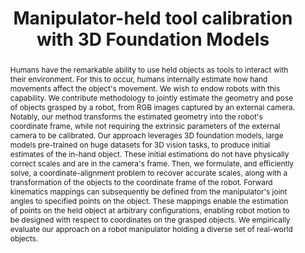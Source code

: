 ---
id:             2024-toolcal
title:          "Manipulator-held tool calibration with 3D Foundation Models"
authors:
    - WZhi
    - Haozhan Tang
    - Me
    - MJR
venue:          RA-L 2024, ICRA 2025
year:           "2024-10"
thumbnail:      assets/moreresearch/toolcal_ral/toolcal.png
links:
    paper:      https://arxiv.org/abs/2407.10331

layout: project
short_title: Manipulator-held tool calibration with 3D Foundation Models
abstract: "Humans have the remarkable ability to use held objects as tools to interact with their environment. For this to occur, humans internally estimate how hand movements affect the object's movement. We wish to endow robots with this capability. We contribute methodology to jointly estimate the geometry and pose of objects grasped by a robot, from RGB images captured by an external camera. Notably, our method transforms the estimated geometry into the robot's coordinate frame, while not requiring the extrinsic parameters of the external camera to be calibrated. Our approach leverages 3D foundation models, large models pre-trained on huge datasets for 3D vision tasks, to produce initial estimates of the in-hand object. These initial estimations do not have physically correct scales and are in the camera's frame. Then, we formulate, and efficiently solve, a coordinate-alignment problem to recover accurate scales, along with a transformation of the objects to the coordinate frame of the robot. Forward kinematics mappings can subsequently be defined from the manipulator's joint angles to specified points on the object. These mappings enable the estimation of points on the held object at arbitrary configurations, enabling robot motion to be designed with respect to coordinates on the grasped objects. We empirically evaluate our approach on a robot manipulator holding a diverse set of real-world objects."
---